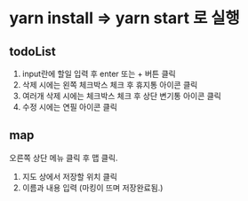 # yarn install => yarn start 로 실행


## todoList 

1. input란에 할일 입력 후 enter 또는 + 버튼 클릭
2. 삭제 시에는 왼쪽 체크박스 체크 후 휴지통 아이콘 클릭 
3. 여러개 삭제 시에는 체크박스 체크 후 상단 변기통 아이콘 클릭
4. 수정 시에는 연필 아이콘 클릭

## map 
오른쪽 상단 메뉴 클릭 후 맵 클릭.

1. 지도 상에서 저장할 위치 클릭
2. 이름과 내용 입력 (마킹이 뜨며 저장완료됨.)
